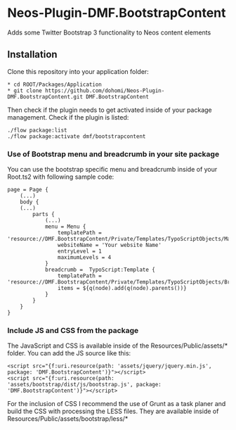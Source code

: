 Neos-Plugin-DMF.BootstrapContent
================================

Adds some Twitter Bootstrap 3 functionality to Neos content elements

## Installation
Clone this repository into your application folder:

    * cd ROOT/Packages/Application
    * git clone https://github.com/dohomi/Neos-Plugin-DMF.BootstrapContent.git DMF.BootstrapContent

Then check if the plugin needs to get activated inside of your package management. Check if the plugin is listed:

    ./flow package:list
    ./flow package:activate dmf/bootstrapcontent

### Use of Bootstrap menu and breadcrumb in your site package
You can use the bootstrap specific menu and breadcrumb inside of your Root.ts2 with following sample code:

    page = Page {
        (...)
        body {
        (...)
            parts {
                (...)
                menu = Menu {
                    templatePath = 'resource://DMF.BootstrapContent/Private/Templates/TypoScriptObjects/MainMenu.html'
                    websiteName = 'Your website Name'
                    entryLevel = 1
                    maximumLevels = 4
                }
                breadcrumb =  TypoScript:Template {
                    templatePath = 'resource://DMF.BootstrapContent/Private/Templates/TypoScriptObjects/Breadcrumb.html'
                    items = ${q(node).add(q(node).parents())}
                }
            }
        }
    }

### Include JS and CSS from the package
The JavaScript and CSS is available inside of the Resources/Public/assets/* folder. You can add the JS source like this:

    <script src="{f:uri.resource(path: 'assets/jquery/jquery.min.js', package: 'DMF.BootstrapContent')}"></script>
    <script src="{f:uri.resource(path: 'assets/bootstrap/dist/js/bootstrap.js', package: 'DMF.BootstrapContent')}"></script>

For the inclusion of CSS I recommend the use of Grunt as a task planer and build the CSS with processing the LESS files. They are available
inside of Resources/Public/assets/bootstrap/less/*
